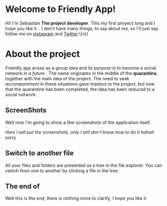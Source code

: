 # Welcome to Friendly App!

Hi! I'm Sebastian  **The project developer**. This my first proyect long and I hope you like it. . I don't have many things, to say about me, so I'll just say follow me on [instagram](%28https://www.instagram.com/d3epinmymind/%29) and [Twitter](https://twitter.com/TenkiOwO?s=08) U`s`U


# About the project
Friendly app arises as a group idea and its purpose is to become a social network *In a future* . The name originates in the middle of the **quarantine**, together with the main idea of the project.  The need to seek *accompaniment* in these situations gave impetus to the project, but now that the quarantine has been completed, the idea has been reduced to a social network. 

## ScreenShots

Well now I'm going to show a few screenshots of the application itself. 

*Here I will put the screenshots, only I still don't know how to do it hahah sorry*


## Switch to another file

All your files and folders are presented as a tree in the file explorer. You can switch from one to another by clicking a file in the tree.

## The end of 
Well this is the end, there is nothing more to clarify, I hope you like it.
